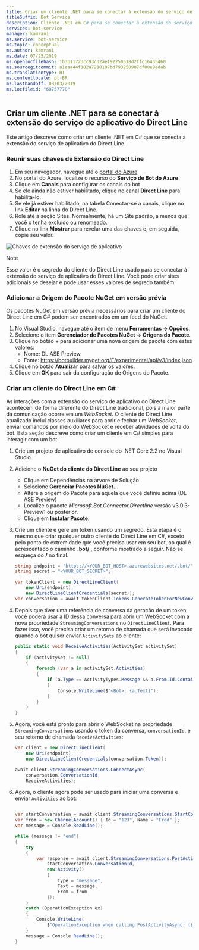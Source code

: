 ```yaml
---
title: Criar um cliente .NET para se conectar à extensão do serviço de aplicativo do Direct Line
titleSuffix: Bot Service
description: Cliente .NET em C# para se conectar à extensão do serviço de aplicativo do Direct Line
services: bot-service
manager: kamrani
ms.service: bot-service
ms.topic: conceptual
ms.author: kamrani
ms.date: 07/25/2019
ms.openlocfilehash: 1b3b11723cc93c32aef92250518d2ffc16435460
ms.sourcegitcommit: a1eaa44f182a7210197bd793250907df00e9edab
ms.translationtype: HT
ms.contentlocale: pt-BR
ms.lasthandoff: 08/03/2019
ms.locfileid: "68757778"
---
```

## <a name="create-net-client-to-connect-to-direct-line-app-service-extension"></a>Criar um cliente .NET para se conectar à extensão do serviço de aplicativo do Direct Line

Este artigo descreve como criar um cliente .NET em C# que se conecta à extensão do serviço de aplicativo do Direct Line.

### <a name="gather-your-direct-line-extension-keys"></a>Reunir suas chaves de Extensão do Direct Line

1. Em seu navegador, navegue até o [portal do Azure](https://portal.azure.com/)
1. No portal do Azure, localize o recurso do **Serviço de Bot do Azure**
1. Clique em **Canais** para configurar os canais do bot
1. Se ele ainda não estiver habilitado, clique no canal **Direct Line** para habilitá-lo. 
1. Se ele já estiver habilitado, na tabela Conectar-se a canais, clique no link **Editar** na linha do Direct Line.
1. Role até a seção Sites. Normalmente, há um Site padrão, a menos que você o tenha excluído ou renomeado.
1. Clique no link **Mostrar** para revelar uma das chaves e, em seguida, copie seu valor.

![Chaves de extensão do serviço de aplicativo](./media/channels/direct-line-extension-extension-keys-net-client.png)

> [!NOTE]
> Esse valor é o segredo do cliente do Direct Line usado para se conectar à extensão do serviço de aplicativo do Direct Line. Você pode criar sites adicionais se desejar e pode usar esses valores de segredo também.

### <a name="add-the-preview-nuget-package-source"></a>Adicionar a Origem do Pacote NuGet em versão prévia

Os pacotes NuGet em versão prévia necessários para criar um cliente do Direct Line em C# podem ser encontrados em um feed do NuGet.

1. No Visual Studio, navegue até o item de menu **Ferramentas -> Opções**.
1. Selecione o item **Gerenciador de Pacotes NuGet -> Origens do Pacote**.
1. Clique no botão + para adicionar uma nova origem de pacote com estes valores:
    - Nome: DL ASE Preview
    - Fonte: https://botbuilder.myget.org/F/experimental/api/v3/index.json
1. Clique no botão **Atualizar** para salvar os valores.
1. Clique em **OK** para sair da configuração de Origens do Pacote.

### <a name="create-a-c-direct-line-client"></a>Criar um cliente do Direct Line em C#

As interações com a extensão do serviço de aplicativo do Direct Line acontecem de forma diferente do Direct Line tradicional, pois a maior parte da comunicação ocorre em um *WebSocket*. O cliente do Direct Line atualizado inclui classes auxiliares para abrir e fechar um *WebSocket*, enviar comandos por meio do WebSocket e receber atividades de volta do bot. Esta seção descreve como criar um cliente em C# simples para interagir com um bot.

1. Crie um projeto de aplicativo de console do .NET Core 2.2 no Visual Studio.
1. Adicione o **NuGet do cliente do Direct Line** ao seu projeto
    - Clique em Dependências na árvore de Solução
    - Selecione **Gerenciar Pacotes NuGet...**
    - Altere a origem do Pacote para aquela que você definiu acima (DL ASE Preview)
    - Localize o pacote *Microsoft.Bot.Connector.Directline* versão v3.0.3-Preview1 ou posterior.
    - Clique em **Instalar Pacote**.
1. Crie um cliente e gere um token usando um segredo. Esta etapa é o mesmo que criar qualquer outro cliente do Direct Line em C#, exceto pelo ponto de extremidade que você precisa usar em seu bot, ao qual é acrescentado o caminho **.bot/** , conforme mostrado a seguir. Não se esqueça do **/** no final.

    ```csharp
    string endpoint = "https://<YOUR_BOT_HOST>.azurewebsites.net/.bot/";
    string secret = "<YOUR_BOT_SECRET>";

    var tokenClient = new DirectLineClient(
        new Uri(endpoint),
        new DirectLineClientCredentials(secret));
    var conversation = await tokenClient.Tokens.GenerateTokenForNewConversationAsync();
    ```

1. Depois que tiver uma referência de conversa da geração de um token, você poderá usar a ID dessa conversa para abrir um WebSocket com a nova propriedade `StreamingConversations` no `DirectLineClient`. Para fazer isso, você precisa criar um retorno de chamada que será invocado quando o bot quiser enviar `ActivitySets` ao cliente:

    ```csharp
    public static void ReceiveActivities(ActivitySet activitySet)
    {
        if (activitySet != null)
        {
            foreach (var a in activitySet.Activities)
            {
                if (a.Type == ActivityTypes.Message && a.From.Id.Contains("bot"))
                {
                    Console.WriteLine($"<Bot>: {a.Text}");
                }
            }
        }
    }
    ```

1. Agora, você está pronto para abrir o WebSocket na propriedade `StreamingConversations` usando o token da conversa, `conversationId`, e seu retorno de chamada `ReceiveActivities`:

    ```csharp
    var client = new DirectLineClient(
        new Uri(endpoint),
        new DirectLineClientCredentials(conversation.Token));

    await client.StreamingConversations.ConnectAsync(
        conversation.ConversationId,
        ReceiveActivities);
    ```

1. Agora, o cliente agora pode ser usado para iniciar uma conversa e enviar `Activities` ao bot:

    ```csharp

    var startConversation = await client.StreamingConversations.StartConversationAsync();
    var from = new ChannelAccount() { Id = "123", Name = "Fred" };
    var message = Console.ReadLine();

    while (message != "end")
    {
        try
        {
            var response = await client.StreamingConversations.PostActivityAsync(
                startConversation.ConversationId,
                new Activity()
                {
                    Type = "message",
                    Text = message,
                    From = from
                });
        }
        catch (OperationException ex)
        {
            Console.WriteLine(
                $"OperationException when calling PostActivityAsync: ({ex.StatusCode})");
        }
        message = Console.ReadLine();
    }
    ```

